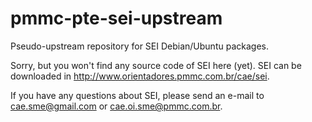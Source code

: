 pmmc-pte-sei-upstream
=====================

Pseudo-upstream repository for SEI Debian/Ubuntu packages.

Sorry, but you won't find any source code of SEI here (yet). SEI can be downloaded in http://www.orientadores.pmmc.com.br/cae/sei.

If you have any questions about SEI, please send an e-mail to cae.sme@gmail.com or cae.oi.sme@pmmc.com.br.
